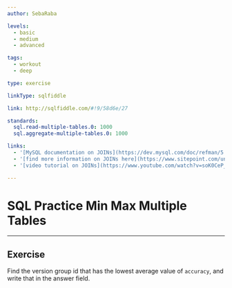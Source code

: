 ```yaml
---
author: SebaRaba

levels:
  - basic
  - medium
  - advanced

tags:
  - workout
  - deep

type: exercise

linkType: sqlfiddle

link: http://sqlfiddle.com/#!9/58d6e/27

standards:
  sql.read-multiple-tables.0: 1000
  sql.aggregate-multiple-tables.0: 1000

links:
  - '[MySQL documentation on JOINs](https://dev.mysql.com/doc/refman/5.7/en/join.html){documentation}'
  - '[find more information on JOINs here](https://www.sitepoint.com/understanding-sql-joins-mysql-database/){website}'
  - '[video tutorial on JOINs](https://www.youtube.com/watch?v=soK0CeP_aC8){video}'

---
```


# SQL Practice Min Max Multiple Tables

---        
## Exercise

Find the version group id that has the lowest average value of `accuracy`, and write that in the answer field.
 
 
